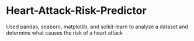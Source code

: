 # Heart-Attack-Risk-Predictor

Used pandas, seaborn, matplotlib, and scikit-learn to analyze a dataset and determine what causes the risk of a heart attack
